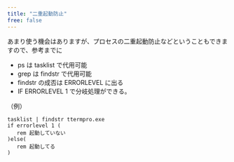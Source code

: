 ```yaml
---
title: "二重起動防止"
free: false
---
```


あまり使う機会はありますが、プロセスの二重起動防止などということもできますので、参考までに

* ps は tasklist で代用可能
* grep は findstr で代用可能
* findstr の成否は ERRORLEVEL に出る
* IF ERRORLEVEL 1 で分岐処理ができる。

（例）

```batch
tasklist | findstr ttermpro.exe
if errorlevel 1 (
   rem 起動していない
)else(
   rem 起動してる
)
```